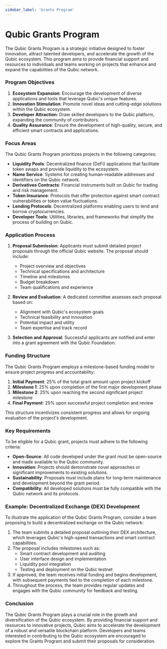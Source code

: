 ```yaml
---
sidebar_label: 'Grants Program'
---
```


# Qubic Grants Program

The Qubic Grants Program is a strategic initiative designed to foster innovation, attract talented developers, and accelerate the growth of the Qubic ecosystem. This program aims to provide financial support and resources to individuals and teams working on projects that enhance and expand the capabilities of the Qubic network.

### Program Objectives

1. **Ecosystem Expansion**: Encourage the development of diverse applications and tools that leverage Qubic's unique features.
2. **Innovation Stimulation**: Promote novel ideas and cutting-edge solutions within the Qubic ecosystem.
3. **Developer Attraction**: Draw skilled developers to the Qubic platform, expanding the community of contributors.
4. **Quality Assurance**: Ensure the development of high-quality, secure, and efficient smart contracts and applications.

### Focus Areas

The Qubic Grants Program prioritizes projects in the following categories:

- **Liquidity Pools**: Decentralized finance (DeFi) applications that facilitate token swaps and provide liquidity to the ecosystem.
- **Name Service**: Systems for creating human-readable addresses and identifiers on the Qubic network.
- **Derivatives Contracts**: Financial instruments built on Qubic for trading and risk management.
- **Token Insurance**: Protocols that offer protection against smart contract vulnerabilities or token value fluctuations.
- **Lending Protocols**: Decentralized platforms enabling users to lend and borrow cryptocurrencies.
- **Developer Tools**: Utilities, libraries, and frameworks that simplify the process of building on Qubic.

### Application Process

1. **Proposal Submission**: Applicants must submit detailed project proposals through the official Qubic website. The proposal should include:
   - Project overview and objectives
   - Technical specifications and architecture
   - Timeline and milestones
   - Budget breakdown
   - Team qualifications and experience

2. **Review and Evaluation**: A dedicated committee assesses each proposal based on:
   - Alignment with Qubic's ecosystem goals
   - Technical feasibility and innovation
   - Potential impact and utility
   - Team expertise and track record

3. **Selection and Approval**: Successful applicants are notified and enter into a grant agreement with the Qubic Foundation.

### Funding Structure

The Qubic Grants Program employs a milestone-based funding model to ensure project progress and accountability:

1. **Initial Payment**: 25% of the total grant amount upon project kickoff
2. **Milestone 1**: 25% upon completion of the first major development phase
3. **Milestone 2**: 25% upon reaching the second significant project milestone
4. **Final Payment**: 25% upon successful project completion and review

This structure incentivizes consistent progress and allows for ongoing evaluation of the project's development.

### Key Requirements

To be eligible for a Qubic grant, projects must adhere to the following criteria:

- **Open-Source**: All code developed under the grant must be open-source and made available to the Qubic community.
- **Innovation**: Projects should demonstrate novel approaches or significant improvements to existing solutions.
- **Sustainability**: Proposals must include plans for long-term maintenance and development beyond the grant period.
- **Compatibility**: All developed solutions must be fully compatible with the Qubic network and its protocols.

### Example: Decentralized Exchange (DEX) Development

To illustrate the application of the Qubic Grants Program, consider a team proposing to build a decentralized exchange on the Qubic network:

1. The team submits a detailed proposal outlining their DEX architecture, which leverages Qubic's high-speed transactions and smart contract capabilities.
2. The proposal includes milestones such as:
   - Smart contract development and auditing
   - User interface design and implementation
   - Liquidity pool integration
   - Testing and deployment on the Qubic testnet
3. If approved, the team receives initial funding and begins development, with subsequent payments tied to the completion of each milestone.
4. Throughout the process, the team provides regular updates and engages with the Qubic community for feedback and testing.

### Conclusion

The Qubic Grants Program plays a crucial role in the growth and diversification of the Qubic ecosystem. By providing financial support and resources to innovative projects, Qubic aims to accelerate the development of a robust and versatile blockchain platform. Developers and teams interested in contributing to the Qubic ecosystem are encouraged to explore the Grants Program and submit their proposals for consideration.